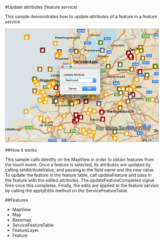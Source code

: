 #Update attributes (feature service)

This sample demonstrates how to update attributes of a feature in a feature service.

![](capture.png)

##How it works

This sample calls identify on the MapView in order to obtain features from the touch event. Once a feature is selected, its attributes are updated by calling setAttributeValue, and passing in the field name and the new value. To update the feature in the feature table, call updateFeature and pass in the feature with the edited attributes. The updateFeatureCompleted signal fires once this completes. Finally, the edits are applied to the feature service by calling the applyEdits method on the ServiceFeatureTable.


##Features
- MapView
- Map
- Basemap
- ServiceFeatureTable
- FeatureLayer
- Feature